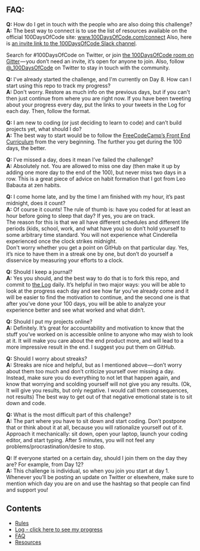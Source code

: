 ## FAQ:
  **Q:** How do I get in touch with the people who are also doing this challenge?  
  **A:** The best way to connect is to use the list of resources available on the official 100DaysOfCode site:
  www.100DaysOfCode.com/connect
  Also, here is [an invite link to the 100DaysOfCode Slack channel](https://100xcode.slack.com/join/shared_invite/enQtOTE0NjE3Nzc3ODg4LTY0NDliODc5YWYyODc1OWVmNTllYWRhMDZmMTQwMmI3MTY0N2UxYWQwYjRiMjEzZTI0ZTIzYTdkNWY4MWM5MzE).

  Search for #100DaysOfCode on Twitter, or join [the 100DaysOfCode room on Gitter](https://gitter.im/Kallaway/100DaysOfCode) — you don’t need an invite, it’s open for anyone to join. Also, follow [@_100DaysOfCode](https://twitter.com/_100DaysOfCode) on Twitter to stay in touch with the community.

  **Q:** I've already started the challenge, and I'm currently on Day 8. How can I start using this repo to track my progress?  
  **A:** Don't worry. Restore as much info on the previous days, but if you can't then just continue from where you are right now. If you have been tweeting about your progress every day, put the links to your tweets in the Log for each day. Then, follow the format.  

  **Q:** I am new to coding (or just deciding to learn to code) and can’t build projects yet, what should I do?  
  **A:** The best way to start would be to follow the [FreeCodeCamp’s Front End Curriculum](https://www.freecodecamp.org/) from the very beginning. The further you get during the 100 days, the better.  

  **Q:** I’ve missed a day, does it mean I’ve failed the challenge?  
  **A:** Absolutely not. You are allowed to miss one day (then make it up by adding one more day to the end of the 100), but never miss two days in a row. This is a great piece of advice on habit formation that I got from Leo Babauta at zen habits.  

  **Q:** I come home late, and by the time I am finished with my hour, it’s past midnight, does it count?  
  **A:** Of course it counts! The rule of thumb is: have you coded for at least an hour before going to sleep that day? If yes, you are on track.  
  The reason for this is that we all have different schedules and different life periods (kids, school, work, and what have you) so don’t hold yourself to some arbitrary time standard. You will not experience what Cinderella experienced once the clock strikes midnight.  
  Don't worry whether you get a point on GitHub on that particular day. Yes, it’s nice to have them in a streak one by one, but don’t do yourself a disservice by measuring your efforts to a clock.  

  **Q:** Should I keep a journal?  
  **A:** Yes you should, and the best way to do that is to fork this repo, and commit to [the Log](log.md) daily. It’s helpful in two major ways: you will be able to look at the progress each day and see how far you’ve already come and it will be easier to find the motivation to continue, and the second one is that after you’ve done your 100 days, you will be able to analyze your experience better and see what worked and what didn’t.

  **Q:** Should I put my projects online?  
  **A:** Definitely. It’s great for accountability and motivation to know that the stuff you’ve worked on is accessible online to anyone who may wish to look at it. It will make you care about the end product more, and will lead to a more impressive result in the end. I suggest you put them on GitHub.

  **Q:** Should I worry about streaks?  
  **A:** Streaks are nice and helpful, but as I mentioned above — don’t worry about them too much and don’t criticize yourself over missing a day. Instead, make sure you do everything to not let that happen again, and know that worrying and scolding yourself will not give you any results. (Ok, It will give you results, but only negative. I would call them consequences, not results) The best way to get out of that negative emotional state is to sit down and code.

  **Q:** What is the most difficult part of this challenge?  
  **A:** The part where you have to sit down and start coding. Don’t postpone that or think about it at all, because you will rationalize yourself out of it. Approach it mechanically: sit down, open your laptop, launch your coding editor, and start typing. After 5 minutes, you will not feel any problems/procrastination/desire to stop.  

  **Q:** If everyone started on a certain day, should I join them on the day they are? For example, from Day 12?  
  **A:** This challenge is individual, so when you join you start at day 1. Whenever you’ll be posting an update on Twitter or elsewhere, make sure to mention which day you are on and use the hashtag so that people can find and support you!  

## Contents
* [Rules](rules.md)
* [Log - click here to see my progress](log.md)
* [FAQ](FAQ.md)
* [Resources](resources.md)

